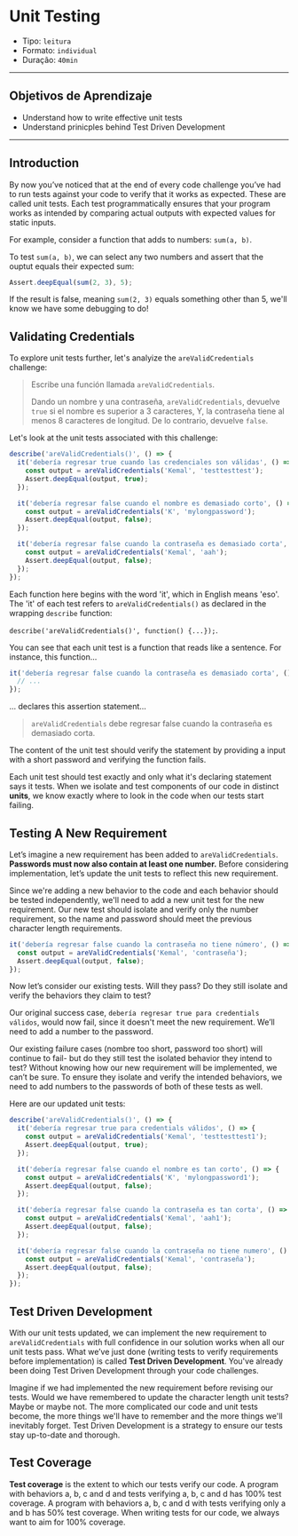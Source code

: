# Unit Testing

- Tipo: `leitura`
- Formato: `individual`
- Duração: `40min`

***

## Objetivos de Aprendizaje

- Understand how to write effective unit tests
- Understand prinicples behind Test Driven Development

***

## Introduction

By now you’ve noticed that at the end of every code challenge you’ve had to run
tests against your code to verify that it works as expected. These are called
unit tests. Each test programmatically ensures that your program works as
intended by comparing actual outputs with expected values for static inputs.

For example, consider a function that adds to numbers: `sum(a, b)`.

To test `sum(a, b)`, we can select any two numbers and assert that the ouptut
equals their expected sum:

```javascript
Assert.deepEqual(sum(2, 3), 5);
```

If the result is false, meaning `sum(2, 3)` equals something other than 5, we'll
know we have some debugging to do!

## Validating Credentials

To explore unit tests further, let's analyize the `areValidCredentials`
challenge:

> Escribe una función llamada `areValidCredentials`.
>
> Dando un nombre y una contraseña, `areValidCredentials`, devuelve `true` si el
> nombre es superior a 3 caracteres, Y, la contraseña tiene al menos 8
> caracteres de longitud. De lo contrario, devuelve `false`.

Let's look at the unit tests associated with this challenge:

```javascript
describe('areValidCredentials()', () => {
  it('debería regresar true cuando las credenciales son válidas', () => {
    const output = areValidCredentials('Kemal', 'testtesttest');
    Assert.deepEqual(output, true);
  });

  it('debería regresar false cuando el nombre es demasiado corto', () => {
    const output = areValidCredentials('K', 'mylongpassword');
    Assert.deepEqual(output, false);
  });

  it('debería regresar false cuando la contraseña es demasiado corta', () => {
    const output = areValidCredentials('Kemal', 'aah');
    Assert.deepEqual(output, false);
  });
});
```

Each function here begins with the word 'it', which in English means 'eso'. The
'it' of each test refers to `areValidCredentials()` as declared in the wrapping
`describe` function:

`describe('areValidCredentials()', function() {...});`.

You can see that each unit test is a function that reads like a sentence. For
instance, this function...

```js
it('debería regresar false cuando la contraseña es demasiado corta', () => {
  // ...
});
```

... declares this assertion statement...

> `areValidCredentials` debe regresar false cuando la contraseña es demasiado
> corta.

The content of the unit test should verify the statement by providing a input
with a short password and verifying the function fails.

Each unit test should test exactly and only what it's declaring statement says
it tests. When we isolate and test components of our code in distinct **units**,
we know exactly where to look in the code when our tests start failing.

## Testing A New Requirement

Let’s imagine a new requirement has been added to `areValidCredentials`.
**Passwords must now also contain at least one number.** Before considering
implementation, let’s update the unit tests to reflect this new requirement.

Since we're adding a new behavior to the code and each behavior should be tested
independently, we'll need to add a new unit test for the new requirement. Our
new test should isolate and verify only the number requirement, so the name and
password should meet the previous character length requirements.

```javascript
it('debería regresar false cuando la contraseña no tiene número', () => {
  const output = areValidCredentials('Kemal', 'contraseña');
  Assert.deepEqual(output, false);
});
```

Now let’s consider our existing tests. Will they pass? Do they still isolate and
verify the behaviors they claim to test?

Our original success case, `debería regresar true para credentials válidos`,
would now fail, since it doesn't meet the new requirement. We’ll need to add a
number to the password.

Our existing failure cases (nombre too short, password too short) will continue
to fail- but do they still test the isolated behavior they intend to test?
Without knowing how our new requirement will be implemented, we can’t be sure.
To ensure they isolate and verify the intended behaviors, we need to add numbers
to the passwords of both of these tests as well.

Here are our updated unit tests:

```javascript
describe('areValidCredentials()', () => {
  it('debería regresar true para credentials válidos', () => {
    const output = areValidCredentials('Kemal', 'testtesttest1');
    Assert.deepEqual(output, true);
  });

  it('debería regresar false cuando el nombre es tan corto', () => {
    const output = areValidCredentials('K', 'mylongpassword1');
    Assert.deepEqual(output, false);
  });

  it('debería regresar false cuando la contraseña es tan corta', () => {
    const output = areValidCredentials('Kemal', 'aah1');
    Assert.deepEqual(output, false);
  });

  it('debería regresar false cuando la contraseña no tiene numero', () => {
    const output = areValidCredentials('Kemal', 'contraseña');
    Assert.deepEqual(output, false);
  });
});
```

## Test Driven Development

With our unit tests updated, we can implement the new requirement to
`areValidCredentials` with full confidence in our solution works when all our
unit tests pass. What we’ve just done (writing tests to verify requirements
before implementation) is called **Test Driven Development**. You've already
been doing Test Driven Development through your code challenges.

Imagine if we had implemented the new requirement before revising our tests.
Would we have remembered to update the character length unit tests? Maybe or
maybe not. The more complicated our code and unit tests become, the more things
we'll have to remember and the more things we'll inevitably forget. Test Driven
Development is a strategy to ensure our tests stay up-to-date and thorough.

## Test Coverage

**Test coverage** is the extent to which our tests verify our code. A program
with behaviors a, b, c and d and tests verifying a, b, c and d has 100% test
coverage. A program with behaviors a, b, c and d with tests verifying only a and
b has 50% test coverage. When writing tests for our code, we always want to aim
for 100% coverage.
